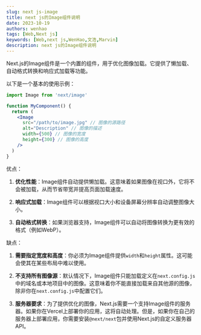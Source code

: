 ```yaml
---
slug: next js-image
title: next js的Image组件说明
date: 2023-10-19
authors: wenhao
tags: [Web,Next js]
keywords: [Web,next js,WenHao,文浩,Marvin]
description: next js的Image组件说明
---
```


Next.js的Image组件是一个内置的组件，用于优化图像加载。它提供了懒加载、自动格式转换和响应式加载等功能。

以下是一个基本的使用示例：
<!-- truncate -->

```jsx
import Image from 'next/image'

function MyComponent() {
  return (
    <Image
      src="/path/to/image.jpg" // 图像的源路径
      alt="Description" // 图像的描述
      width={500} // 图像的宽度
      height={300} // 图像的高度
    />
  )
}
```

优点：

1. **优化性能**：Image组件自动提供懒加载。这意味着如果图像在视口外，它将不会被加载，从而节省带宽并提高页面加载速度。

2. **响应式加载**：Image组件可以根据视口大小和设备屏幕分辨率自动调整图像大小。

3. **自动格式转换**：如果浏览器支持，Image组件可以自动将图像转换为更有效的格式（例如WebP）。

缺点：

1. **需要指定宽度和高度**：你必须为Image组件提供`width`和`height`属性。这可能会使其在某些布局中难以使用。

2. **不支持所有图像源**：默认情况下，Image组件只能加载定义在`next.config.js`中的域名或本地项目中的图像。这意味着你不能直接加载来自其他源的图像，除非你在`next.config.js`中配置它们。

3. **服务器要求**：为了提供优化的图像，Next.js需要一个支持Image组件的服务器。如果你在Vercel上部署你的应用，这将自动处理。但是，如果你在自己的服务器上部署应用，你需要安装`@next/next`包并使用Next.js的自定义服务器API。
